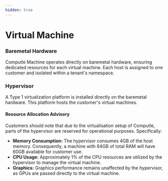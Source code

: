 ```yaml
---
hidden: true
---
```


# Virtual Machine

### **Baremetal Hardware**

Computle Machine operates directly on baremetal hardware, ensuring dedicated resources for each virtual machine. Each host is assigned to one customer and isolated within a tenant's namespace.&#x20;

### **Hypervisor**

A Type 1 virtualization platform is installed directly on the baremetal hardware. This platform hosts the customer's virtual machines.

#### **Resource Allocation Advisory**

Customers should note that due to the virtualisation setup of Computle, parts of the hypervisor are reserved for operational purposes. Specifically:

* **Memory Consumption:** The hypervisor consumes 4GB of the host memory. Consequently, a machine with 64GB of total RAM will have 60GB available for customer use.
* **CPU Usage:** Approximately 1% of the CPU resources are utilized by the hypervisor to manage the virtual machine.
* **Graphics:** Graphics performance remains unaffected by the hypervisor, as GPUs are passed directly to the virtual machine.&#x20;
